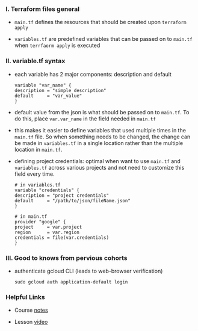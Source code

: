 ### I. Terraform files general

- `main.tf` defines the resources that should be created upon `terraform apply`

- `variables.tf` are predefined variables that can be passed on to `main.tf` when `terrfaorm apply` is executed

### II. variable.tf syntax

- each variable has 2 major components: description and default 

    ```{bash}
    variable "var_name" {
    description = "simple description"
    default     = "var_value"
    }
    ```

- default value from the json is what should be passed on to `main.tf`. To do this, place `var.var_name` in the field needed in `main.tf`

- this makes it easier to define variables that used multiple times in the `main.tf` file. So when something needs to be changed, the change can be made in `variables.tf` in a single location rather than the multiple location in `main.tf`.

- defining project credentials: optimal when want to use `main.tf` and `variables.tf` across various projects and not need to customize this field every time.

    ```{bash}
    # in variables.tf
    variable "credentials" {
    description = "project credentials"
    default     = "/path/to/json/fileName.json"
    }

    # in main.tf
    provider "google" {
    project     = var.project
    region      = var.region
    credentials = file(var.credentials)
    }
    ```

### III. Good to knows from pervious cohorts 

- authenticate gcloud CLI (leads to web-browser verification)

    ```{bash}
    sudo gcloud auth application-default login 
    ```


### Helpful Links

* Course [notes](https://github.com/DataTalksClub/data-engineering-zoomcamp/tree/main/01-docker-terraform/1_terraform_gcp)

* Lesson [video](https://www.youtube.com/watch?v=PBi0hHjLftk&t=4s)
